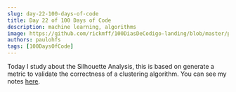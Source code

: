 ```yaml
---
slug: day-22-100-days-of-code
title: Day 22 of 100 Days of Code
description: machine learning, algorithms
image: https://github.com/rickmff/100DiasDeCodigo-landing/blob/master/public/thumb.png
authors: paulohfs
tags: [100DaysOfCode]
---
```


Today I study about the Silhouette Analysis, this is based on generate a metric to validate the correctness of a clustering algorithm. You can see my notes [here](https://paulohfs.github.io//my-brain/data-science/machine-learning/k-means-clustering).